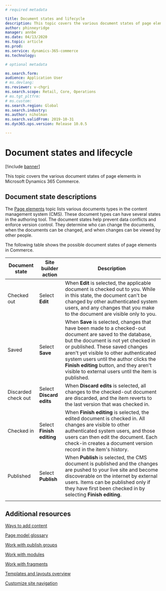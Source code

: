 ```yaml
---
# required metadata

title: Document states and lifecycle
description: This topic covers the various document states of page elements in Microsoft Dynamics 365 Commerce.
author: phinneyridge
manager: annbe
ms.date: 04/13/2020
ms.topic: article
ms.prod: 
ms.service: dynamics-365-commerce
ms.technology: 

# optional metadata

ms.search.form:  
audience: Application User
# ms.devlang: 
ms.reviewer: v-chgri
ms.search.scope: Retail, Core, Operations
# ms.tgt_pltfrm: 
# ms.custom: 
ms.search.region: Global
ms.search.industry: 
ms.author: niholman
ms.search.validFrom: 2019-10-31
ms.dyn365.ops.version: Release 10.0.5

---
```

# Document states and lifecycle


[!include [banner](includes/banner.md)]

This topic covers the various document states of page elements in Microsoft Dynamics 365 Commerce.

## Document state descriptions

The [Page elements](page-elements-overview.md) topic lists various documents types in the content management system (CMS). These document types can have several states in the authoring tool. The document states help prevent data conflicts and enforce version control. They determine who can change the documents, when the documents can be changed, and when changes can be viewed by other people.

The following table shows the possible document states of page elements in Commerce.

| Document state      | Site builder action      | Description                                                  |
| ------------------- | ------------------------- | ------------------------------------------------------------ |
| Checked out         | Select **Edit**           | When **Edit** is selected, the applicable document is checked out to you.  While in this state, the document can't be changed by other authenticated system users, and any changes that you make to the document are visible only to you. |
| Saved               | Select **Save**           | When **Save** is selected, changes that have been made to a checked-out document are saved to the database, but the document is not yet checked in or published. These saved changes aren't yet visible to other authenticated system users until the author clicks the **Finish editing** button, and they aren't visible to external users until the item is published. |
| Discarded check out | Select **Discard edits**  | When **Discard edits** is selected, all changes to the checked-out document are discarded, and the item reverts to the last version that was checked in. |
| Checked in          | Select **Finish editing** | When **Finish editing** is selected, the edited document is checked in.  All changes are visible to other authenticated system users, and those users can then edit the document. Each check-in creates a document version record in the item's history. |
| Published           | Select **Publish**        | When **Publish** is selected, the CMS document is published and the changes are pushed to your live site and become discoverable on the internet by external users. Items can be published only if they have first been checked in by selecting **Finish editing**. |
|                     |                           |                                                              |

## Additional resources

[Ways to add content](add-manage-content.md)

[Page model glossary](page-elements-overview.md)

[Work with publish groups](publish-groups.md)

[Work with modules](work-with-modules.md)

[Work with fragments](work-with-fragments.md)

[Templates and layouts overview](templates-layouts-overview.md)

[Customize site navigation](customize-site-navigation.md)
